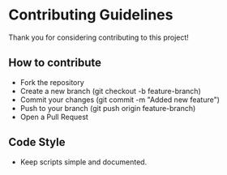 # Contributing Guidelines

Thank you for considering contributing to this project!

## How to contribute
- Fork the repository
- Create a new branch (git checkout -b feature-branch)
- Commit your changes (git commit -m "Added new feature")
- Push to your branch (git push origin feature-branch)
- Open a Pull Request

## Code Style
- Keep scripts simple and documented.
